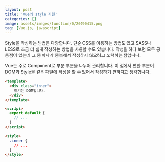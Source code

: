 ```yaml
---
layout: post
title: 'Vue의 style 지원'
categories: []
image: assets/images/function/0/20190415.png
tag: [Vue.js, javascript]
---
```


Style을 작성하는 방법은 다양합니다. 단순 CSS를 이용하는 방법도 있고 SASS나 LESS로 조금 더 쉽게 작성하는 방법을 사용할 수도 있습니다. 작성을 하다 보면 모두 공통점이 있는데 그 중 하나가 중복해서 작성하지 않으려고 노력하는 점입니다.

Vue는 주로 Component로 부분 부분을 나누어 관리합니다. 이 점에서 편한 부분이 DOM과 Style을 같은 파일에 작성을 할 수 있어서 작성하기 편하다고 생각합니다.

```html
<template>
  <div class="inner">
    여기는 DOM입니다.
  </div>
</template>

<script>
  export default {
    // ...
  }
</script>

<style>
  .inner {
    // ...
  }
</style>
```

